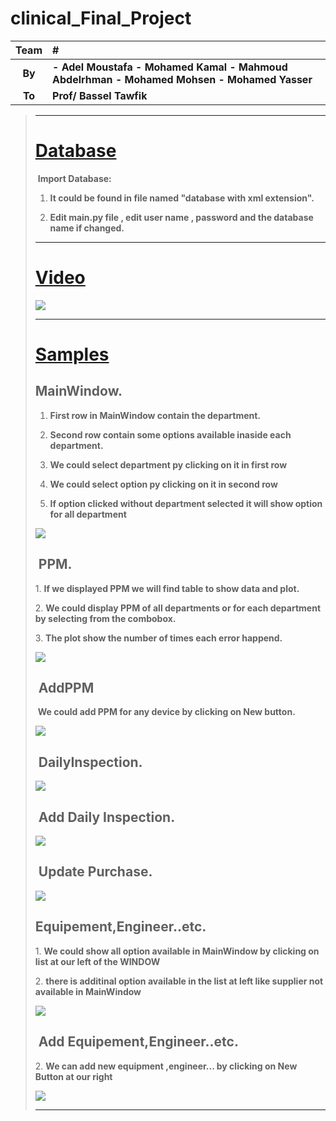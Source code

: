 # clinical_Final_Project

| Team             | #                                                            |
| :--------------: | :----------------------------------------------------------- |
|      **By**      | **- Adel Moustafa**                                                                                                                  **- Mohamed Kamal**                                                                                                                                   **- Mahmoud Abdelrhman**                                                                                                                                    **- Mohamed Mohsen**                                                                                                                                     **- Mohamed Yasser** |
|      **To**      | **Prof/ Bassel Tawfik**                                    |


> ------
>
> # [Database]()
>
> ​		**Import Database:**
>
> 1.  **It could be found in file named "database with xml extension".**
>
> 2.  **Edit main.py file , edit user name , password and the database name if changed.**
>
> 
>
> ------
>
> # [Video]()
>
>
> ![](/imgs/video.gif)
>
> ------
>
> # [Samples]()
>
>## 		**MainWindow.** 
> 
> 1. **First row in MainWindow contain the department.** 
>
> 2. **Second row contain some options available inaside each department.**
>
> 3. **We could select department py clicking on it in first row**
>
> 4. **We could select option  py clicking on it in second row**
>
> 4. **If option clicked without  department selected it will show option for all department**
>
> ![](/imgs/img1.png)
>
>## ​		**PPM.**
>
> ​1. **If we displayed PPM we will find table to show data and plot.**
>
> ​2. **We could display PPM of all departments or for each department by selecting from the combobox.**
>
>
> ​3. **The plot show the number of times each error happend.**
>
> ![](/imgs/img12.png)
>
>## ​		**AddPPM**
>
> ​ **We could add PPM for any device by clicking on New button.**
>
> ![](/imgs/img13.png)
>
>
>
>## ​		**DailyInspection.**
>
> ![](/imgs/img6.png)
>
>## ​		**Add Daily Inspection.**
>
> ![](/imgs/img14.png)
>
>## ​		**Update Purchase.**
>
> ![](/imgs/img15.png)
>
>## ​		**Equipement,Engineer..etc.**
>
> ​1. **We could show all option available in MainWindow by clicking on list at our left of the WINDOW**
>
> ​2. **there is additinal option available in the list at left like supplier not available in MainWindow**
>
> ![](/imgs/img2.png)
>
>## ​		**Add Equipement,Engineer..etc.**
>
> ​2. **We can add new equipment ,engineer... by clicking on New Button at our right**
>
>
> ![](/imgs/img4.png)
>
> ------
>
